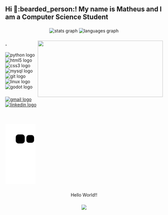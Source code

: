 <h2 align="left">Hi 👋:bearded_person:! My name is Matheus and I am a Computer Science Student</h2>

###

<div align="center">
  <img src="https://github-readme-stats.vercel.app/api?hide_title=false&hide_rank=false&show_icons=true&include_all_commits=true&count_private=true&disable_animations=false&theme=dracula&locale=en&hide_border=false&username=Print-TesteServer" height="150" alt="stats graph"  />
  <img src="https://github-readme-stats.vercel.app/api/top-langs?locale=en&hide_title=false&layout=compact&card_width=300&langs_count=5&theme=dracula&hide_border=false&username=Print-TesteServer" height="150" alt="languages graph"  />
</div>

###

<img align="right" width=400 height="180" src="https://programathor.com.br/blog/wp-content/uploads/2018/05/fast-typing.gif"  />

### .

<div align="left">
  <img src="https://cdn.jsdelivr.net/gh/devicons/devicon/icons/python/python-original.svg" height="40" width="50" alt="python logo"  />
  <img src="https://cdn.jsdelivr.net/gh/devicons/devicon/icons/html5/html5-original.svg" height="40" width="50" alt="html5 logo"  />
  <img src="https://cdn.jsdelivr.net/gh/devicons/devicon/icons/css3/css3-original.svg" height="40" width="50" alt="css3 logo"  />
  <img src="https://cdn.jsdelivr.net/gh/devicons/devicon/icons/mysql/mysql-original.svg" height="40" width="50" alt="mysql logo"  />
  <img src="https://cdn.jsdelivr.net/gh/devicons/devicon/icons/git/git-original.svg" height="40" width="50" alt="git logo"  />
  <img src="https://cdn.jsdelivr.net/gh/devicons/devicon/icons/linux/linux-original.svg" height="40" width="50" alt="linux logo"  />
  <img src="https://cdn.jsdelivr.net/gh/devicons/devicon/icons/godot/godot-original.svg" height="40" width="50" alt="godot logo"  />
</div>

###

<div align="left">
  <a href="matheusd760@gmail.com" target="_blank">
    <img src="https://img.shields.io/static/v1?message=Gmail&logo=gmail&label=&color=D14836&logoColor=white&labelColor=&style=for-the-badge" height="35" alt="gmail logo"  />
  </a>
  <a href="https://www.linkedin.com/in/ferreir4/" target="_blank">
    <img src="https://img.shields.io/static/v1?message=LinkedIn&logo=linkedin&label=&color=0077B5&logoColor=white&labelColor=&style=for-the-badge" height="35" alt="linkedin logo"  />
  </a>
</div>

###

<br clear="both">

![Snake animation](https://github.com/Print-TesteServer/Print-TesteServer/blob/output/github-contribution-grid-snake.svg)

###

<p align="center">Hello World!!</p>

###

<div align="center">
  <img src="https://profile-counter.glitch.me/Print-TesteServer/count.svg?"  />
</div>

###
